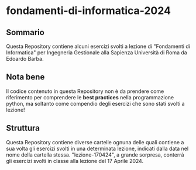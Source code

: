 # fondamenti-di-informatica-2024

## Sommario

Questa Repository contiene alcuni esercizi svolti a lezione di
"Fondamenti di Informatica" per Ingegneria Gestionale alla Sapienza Università
di Roma da Edoardo Barba.

## Nota bene

Il codice contenuto in questa Repository non è da prendere come riferimento per
comprendere le **best practices** nella programmazione python, ma soltanto come
compendio degli esercizi che sono stati svolti a lezione!

## Struttura

Questa Repository contiene diverse cartelle ognuna delle quali contiene a sua
volta gli esercizi svolti in una determinata lezione, indicati dalla data nel
nome della cartella stessa. "lezione-170424", a grande sorpresa, conterrà gli
esercizi svolti in classe alla lezione del 17 Aprile 2024.
